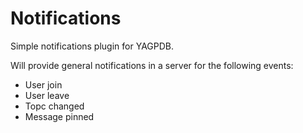 # Notifications

Simple notifications plugin for YAGPDB.

Will provide general notifications in a server for the following events:

 - User join
 - User leave
 - Topc changed
 - Message pinned
